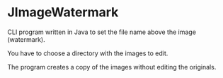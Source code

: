 JImageWatermark
=======

CLI program written in Java to set the file name above the image (watermark).

You have to choose a directory with the images to edit.

The program creates a copy of the images without editing the originals.
